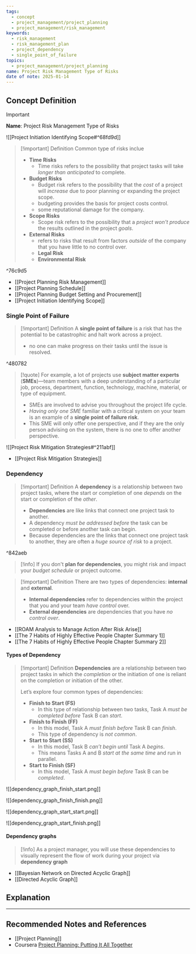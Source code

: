 ```yaml
---
tags:
  - concept
  - project_management/project_planning
  - project_management/risk_management
keywords:
  - risk_management
  - risk_management_plan
  - project_dependency
  - single_point_of_failure
topics:
  - project_management/project_planning
name: Project Risk Management Type of Risks
date of note: 2025-01-14
---
```


## Concept Definition

>[!important]
>**Name**: Project Risk Management Type of Risks

![[Project Initiation Identifying Scope#^68fd9d]]

>[!important] Definition
>Common type of risks inclue
>- **Time Risks**
>	- Time risks refers to the possibility that project tasks will take *longer than anticipated* to complete.
>- **Budget Risks**
>	- Budget risk refers to the possibility that the *cost* of a project will *increase* due to poor planning or expanding the project scope.
>	- budgeting provides the basis for project costs control.
>	- some reputational damage for the company.
>- **Scope Risks**
>	- Scope risk refers to the possibility that a *project* *won't produce* the results outlined in the project *goals*.
>- **External Risks**
>	- refers to risks that result from factors *outside* of the company that you have little to no control over.
>	- **Legal Risk**
>	- **Environmental Risk**

^76c9d5

- [[Project Planning Risk Management]]
- [[Project Planning Schedule]]
- [[Project Planning Budget Setting and Procurement]]
- [[Project Initiation Identifying Scope]]

### Single Point of Failure

>[!important] Definition
>A **single point of failure** is a risk that has the potential to be catastrophic and halt work across a project.
>- no one can make progress on their tasks until the issue is resolved.

^480782

>[!quote]
>For example, a lot of projects use **subject matter experts** (**SMEs**)—team members with a deep understanding of a particular job, process, department, function, technology, machine, material, or type of equipment. 
>- SMEs are involved to advise you throughout the project life cycle. 
>- *Having only one SME* familiar with a critical system on your team is an example of a **single point of failure risk**. 
>- This SME will only offer one perspective, and if they are the only person advising on the system, there is no one to offer another perspective.

![[Project Risk Mitigation Strategies#^211abf]]

- [[Project Risk Mitigation Strategies]]

### Dependency

>[!important] Definition
>A **dependency** is a relationship between two project tasks, where the start or completion of one *depends* on the start or completion of the *other*.
>- **Dependencies** are like links that connect one project task to another.
>- A dependency *must be addressed before* the task can be completed or before another task can begin.
>- Because dependencies are the links that connect one project task to another, they are often a *huge source of risk* to a project.

^842aeb

>[!info]
>If you don't **plan for dependencies**, you might risk and impact your *budget schedule* or project outcome.

>[!important] Definition
>There are two types of dependencies: **internal** and **external**.
>-  **Internal dependencies** refer to dependencies within the project that you and your team *have control* over.
>- **External dependencies** are dependencies that you have *no control over*.

- [[ROAM Analysis to Manage Action After Risk Arise]]
- [[The 7 Habits of Highly Effective People Chapter Summary 1]]
- [[The 7 Habits of Highly Effective People Chapter Summary 2]]

#### Types of Dependency

>[!important] Definition
>**Dependencies** are a relationship between two project tasks in which the *completion* or the initiation of one is reliant on the completion or initiation of the other. 
>
>Let’s explore four common types of dependencies:
>- **Finish to Start (FS)**
>	- In this type of relationship between two tasks, Task A *must be completed before* Task B can *start*.
>- **Finish to Finish (FF)**
>	- In this model, Task A *must finish before* Task B can *finish*. 
>	- This type of dependency is *not common*.
>- **Start to Start (SS)**
>	- In this model, Task B *can’t begin until* Task A *begins*. 
>	- This means Tasks A and B *start at the same time* and run in parallel.
>- **Start to Finish (SF)**
>	- In this model, Task A *must begin before* Task B can be *completed*.


![[dependency_graph_finish_start.png]]

![[dependency_graph_finish_finish.png]]

![[dependency_graph_start_start.png]]

![[dependency_graph_start_finish.png]]



#### Dependency graphs

>[!info]
>As a project manager, you will use these dependencies to visually represent the flow of work during your project via **dependency graph** 
>


- [[Bayesian Network on Directed Acyclic Graph]]
- [[Directed Acyclic Graph]]


## Explanation





-----------
##  Recommended Notes and References

- [[Project Planning]]
- Coursera [Project Planning: Putting It All Together](https://www.coursera.org/learn/project-planning-google/home/welcome)